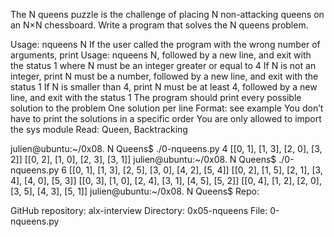 The N queens puzzle is the challenge of placing N non-attacking queens on an N×N chessboard. Write a program that solves the N queens problem.

Usage: nqueens N
	If the user called the program with the wrong number of arguments, print Usage: nqueens N, followed by a new line, and exit with the status 1
where N must be an integer greater or equal to 4
	If N is not an integer, print N must be a number, followed by a new line, and exit with the status 1
	If N is smaller than 4, print N must be at least 4, followed by a new line, and exit with the status 1
The program should print every possible solution to the problem
	One solution per line
	Format: see example
	You don’t have to print the solutions in a specific order
	You are only allowed to import the sys module
Read: Queen, Backtracking

julien@ubuntu:~/0x08. N Queens$ ./0-nqueens.py 4
[[0, 1], [1, 3], [2, 0], [3, 2]]
[[0, 2], [1, 0], [2, 3], [3, 1]]
julien@ubuntu:~/0x08. N Queens$ ./0-nqueens.py 6
[[0, 1], [1, 3], [2, 5], [3, 0], [4, 2], [5, 4]]
[[0, 2], [1, 5], [2, 1], [3, 4], [4, 0], [5, 3]]
[[0, 3], [1, 0], [2, 4], [3, 1], [4, 5], [5, 2]]
[[0, 4], [1, 2], [2, 0], [3, 5], [4, 3], [5, 1]]
julien@ubuntu:~/0x08. N Queens$ 
Repo:

GitHub repository: alx-interview
Directory: 0x05-nqueens
File: 0-nqueens.py
